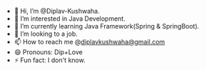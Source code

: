 - 👋 Hi, I’m @Diplav-Kushwaha.
- 👀 I’m interested in Java Development.
- 🌱 I’m currently learning Java Framework(Spring & SpringBoot).
- 💞️ I’m looking to a job.
- 📫 How to reach me @diplavkushwaha@gmail.com 
- 😄 Pronouns: Dip+Love
- ⚡ Fun fact: I don't know.

<!---
Diplav-Kushwaha/Diplav-Kushwaha is a ✨ special ✨ repository because its `README.md` (this file) appears on your GitHub profile.
You can click the Preview link to take a look at your changes.
--->
